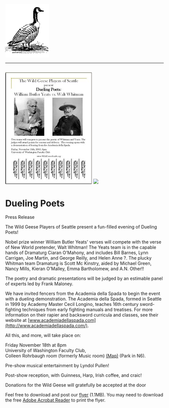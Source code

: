 ![[Goose]](./images/goose.gif)

  -----------------------------------------------------------------------------------------------------------------------------------
  [![](./images/DuelingPoets.jpg "Download flyer")](./posters/DuelingPoets.pdf "Download Flyer")
  [![](http://www.adobe.com/images/get_adobe_reader.gif)](http://www.adobe.com/products/acrobat/readermain.html "Get Adobe Reader")
  -----------------------------------------------------------------------------------------------------------------------------------

Dueling Poets
=============

Press Release

The Wild Geese Players of Seattle present a fun-filled evening of
Dueling Poets!

Nobel prize winner William Butler Yeats' verses will compete with the
verse of New World pretender, Walt Whitman! The Yeats team is in the
capable hands of Dramaturg Ciaran O'Mahony, and includes Bill Barnes,
Lynn Carrigan, Joe Martin, and George Reilly, and Helen Anne ?. The
plucky Whitman team Dramaturg is Scott Mc Kinstry, aided by Michael
Green, Nancy Mills, Kieran O'Malley, Emma Bartholomew, and A.N. Other!!

The poetry and dramatic presentations will be judged by an estimable
panel of experts led by Frank Maloney.

We have invited fencers from the Academia della Spada to begin the event
with a dueling demonstration. The Academia della Spada, formed in
Seattle in 1999 by Academy Master Cecil Longino, teaches 16th century
sword-fighting techniques from early fighting manuals and treatises. For
more information on their rapier and backsword curricula and classes,
see their website at
[www.academiadellaspada.com](http://www.academiadellaspada.com/).

All this, and more, will take place on:

Friday November 18th at 8pm\
 University of Washington Faculty Club,\
 Colleen Rohrbaugh room (formerly Music room)
[(Map)](http://www.washington.edu/home/maps/northcentral.html?FAC "Map of UW Campus")
(Park in N6).

Pre-show musical entertainment by Lyndol Pullen!

Post-show reception, with Guinness, Harp, Irish coffee, and craic!

Donations for the Wild Geese will gratefully be accepted at the door

Feel free to download and post our [flyer](./DuelingPoets.pdf "Flyer")
(1.1MB). You may need to download the free [Adobe Acrobat
Reader](http://www.adobe.com/products/acrobat/readermain.html "Get Adobe Reader")
to print the flyer.
